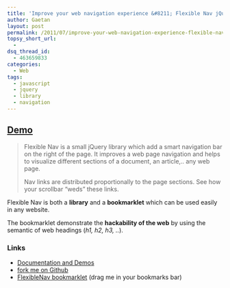 ```yaml
---
title: 'Improve your web navigation experience &#8211; Flexible Nav jQuery library'
author: Gaetan
layout: post
permalink: /2011/07/improve-your-web-navigation-experience-flexible-nav-jquery-library/
topsy_short_url:
  - 
dsq_thread_id:
  - 463659833
categories:
  - Web
tags:
  - javascript
  - jquery
  - library
  - navigation
---
```


 [1]: http://gre.github.io/flexible-nav/demo
 [3]: https://github.com/gre/flexible-nav
 [4]: javascript:(function(){window.flexibleNavBase='http://lib.greweb.fr/flexible-nav/';var%20a=document.getElementsByTagName('head')[0],b=document.createElement('script');b.type='text/javascript';b.src=flexibleNavBase+'bookmarklet.min.js';a.appendChild(b);})();%20void%200

## [Demo][1]

> Flexible Nav is a small jQuery library which add a smart navigation bar on the right of the page. It improves a web page navigation and helps to visualize different sections of a document, an article,.. any web page.
> 
> Nav links are distributed proportionally to the page sections. See how your scrollbar “weds” these links.

Flexible Nav is both a **library** and a **bookmarklet** which can be used easily in any website.

The bookmarklet demonstrate the **hackability of the web** by using the semantic of web headings (*h1, h2, h3, ..*).

### Links

* [Documentation and Demos][1]
* [fork me on Github][3]
* [FlexibleNav bookmarklet][4] (drag me in your bookmarks bar)

